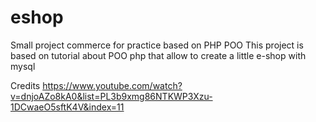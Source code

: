 # eshop
Small project commerce for practice based on PHP POO
This project is based on tutorial about POO php that allow to create a little e-shop with mysql

Credits
https://www.youtube.com/watch?v=dnjoAZo8kA0&list=PL3b9xmg86NTKWP3Xzu-1DCwaeO5sftK4V&index=11
